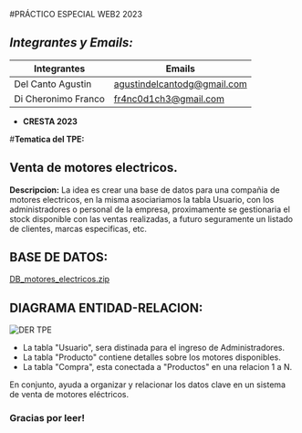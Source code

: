 #PRÁCTICO ESPECIAL WEB2 2023

## ***Integrantes y Emails:***
Integrantes|Emails
-|-
Del Canto Agustin| agustindelcantodg@gmail.com
Di Cheronimo Franco| fr4nc0d1ch3@gmail.com


- **CRESTA 2023**

#**Tematica del TPE:**

## Venta de motores electricos.


**Descripcion:**
La idea es crear una base de datos para una compañia de motores electricos, en la misma asociariamos la tabla Usuario, con los administradores o personal de la empresa, proximamente se gestionaria el stock disponible con las ventas realizadas, a futuro seguramente un listado de clientes, marcas especificas, etc.

## BASE DE DATOS:
[DB_motores_electricos.zip](https://github.com/Diche1/TPE/files/12744856/DB_motores_electricos.zip)

## DIAGRAMA ENTIDAD-RELACION:
![DER TPE](https://github.com/Diche1/TPE/assets/143654980/f6ca865e-c1b6-4971-b2d1-fb310e1da24a)


- La tabla "Usuario", sera distinada para el ingreso de Administradores.
- La tabla "Producto" contiene detalles sobre los motores disponibles. 
- La tabla "Compra", esta conectada a "Productos" en una relacion 1 a N.

En conjunto, ayuda a organizar y relacionar los datos clave en un sistema de venta de motores eléctricos.

### Gracias por leer!
